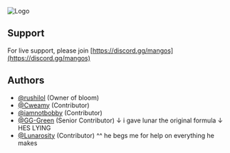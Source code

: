 
![Logo](https://i.postimg.cc/t46JkHJw/0001-0250-2.gif)




## Support

For live support, please join [https://discord.gg/mangos](https://discord.gg/mangos)

## Authors

- [@rushilol](https://www.github.com/injuriez) (Owner of bloom)
- [@Cweamy](https://github.com/Cweamy) (Contributor) 
- [@iamnotbobby](https://github.com/iamnotbobby) (Contributor)
- [@GG-Green](https://github.com/GG-Green) (Senior Contributor) ↓ i gave lunar the original formula ↓ HES LYING
- [@Lunarosity](https://github.com/Lunarosity) (Contributor) ^^ he begs me for help on everything he makes
